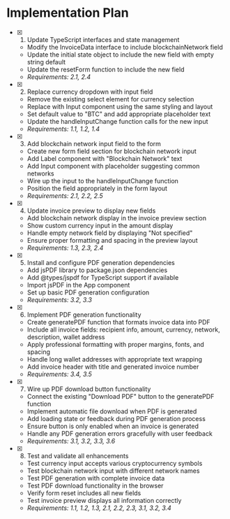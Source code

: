 # Implementation Plan

- [x] 1. Update TypeScript interfaces and state management
  - Modify the InvoiceData interface to include blockchainNetwork field
  - Update the initial state object to include the new field with empty string default
  - Update the resetForm function to include the new field
  - _Requirements: 2.1, 2.4_

- [x] 2. Replace currency dropdown with input field
  - Remove the existing select element for currency selection
  - Replace with Input component using the same styling and layout
  - Set default value to "BTC" and add appropriate placeholder text
  - Update the handleInputChange function calls for the new input
  - _Requirements: 1.1, 1.2, 1.4_

- [x] 3. Add blockchain network input field to the form
  - Create new form field section for blockchain network input
  - Add Label component with "Blockchain Network" text
  - Add Input component with placeholder suggesting common networks
  - Wire up the input to the handleInputChange function
  - Position the field appropriately in the form layout
  - _Requirements: 2.1, 2.2, 2.5_

- [x] 4. Update invoice preview to display new fields
  - Add blockchain network display in the invoice preview section
  - Show custom currency input in the amount display
  - Handle empty network field by displaying "Not specified"
  - Ensure proper formatting and spacing in the preview layout
  - _Requirements: 1.3, 2.3, 2.4_

- [x] 5. Install and configure PDF generation dependencies
  - Add jsPDF library to package.json dependencies
  - Add @types/jspdf for TypeScript support if available
  - Import jsPDF in the App component
  - Set up basic PDF generation configuration
  - _Requirements: 3.2, 3.3_

- [x] 6. Implement PDF generation functionality
  - Create generatePDF function that formats invoice data into PDF
  - Include all invoice fields: recipient info, amount, currency, network, description, wallet address
  - Apply professional formatting with proper margins, fonts, and spacing
  - Handle long wallet addresses with appropriate text wrapping
  - Add invoice header with title and generated invoice number
  - _Requirements: 3.4, 3.5_

- [x] 7. Wire up PDF download button functionality
  - Connect the existing "Download PDF" button to the generatePDF function
  - Implement automatic file download when PDF is generated
  - Add loading state or feedback during PDF generation process
  - Ensure button is only enabled when an invoice is generated
  - Handle any PDF generation errors gracefully with user feedback
  - _Requirements: 3.1, 3.2, 3.3, 3.6_

- [x] 8. Test and validate all enhancements
  - Test currency input accepts various cryptocurrency symbols
  - Test blockchain network input with different network names
  - Test PDF generation with complete invoice data
  - Test PDF download functionality in the browser
  - Verify form reset includes all new fields
  - Test invoice preview displays all information correctly
  - _Requirements: 1.1, 1.2, 1.3, 2.1, 2.2, 2.3, 3.1, 3.2, 3.4_
